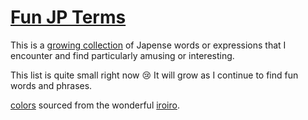 # [Fun JP Terms][website]

This is a [growing collection][terms] of Japense words or expressions that I encounter and find
particularly amusing or interesting.

This list is quite small right now :cry:
It will grow as I continue to find fun words and phrases.

[colors](./src/style/variables/colors.styl) sourced from the wonderful [iroiro].

[iroiro]: https://github.com/antfu/iroiro
[terms]: ./terms.json
[website]: https://fun-jp-terms.vercel.app/

